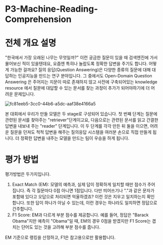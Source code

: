 # P3-Machine-Reading-Comprehension

# 전체 개요 설명

"한국에서 가장 오래된 나무는 무엇일까?" 이런 궁금한 질문이 있을 때 검색엔진에 가서 물어보신 적이 있을텐데요, 요즘엔 특히나 놀랍도록 정확한 답변을 주기도 합니다. 어떻게 가능한 걸까요? 질의 응답(Question Answering)은 다양한 종류의 질문에 대해 대답하는 인공지능을 만드는 연구 분야입니다. 그 중에서도 Open-Domain Question Answering 은 주어지는 지문이 따로 존재하지 않고 사전에 구축되어있는 knowledge resource 에서 질문에 대답할 수 있는 문서를 찾는 과정이 추가가 되어야하기에 더 어려운 문제입니다.

![fc81eeb5-3cc0-44b6-a5dc-aaf38e4166a5](https://user-images.githubusercontent.com/55614265/116175274-f2ed7980-a74a-11eb-83c8-bba40f25b77e.png)

본 대회에서 우리가 만들 모델은 두 stage로 구성되어 있습니다. 첫 번째 단계는 질문에 관련된 문서를 찾아주는 "retriever"단계이고요, 다음으로는 관련된 문서를 읽고 간결한 답변을 내보내 주는 "reader" 단계입니다. 이 두 단계를 각각 만든 뒤 둘을 이으면, 어려운 질문을 던져도 척척 답변을 해주는 질의응답 시스템을 여러분 손으로 직접 만들게 됩니다. 더 정확한 답변을 내주는 모델을 만드는 팀이 우승을 하게 됩니다.

# 평가 방법

평가방법은 두가지입니다.

1. Exact Match (EM): 모델의 예측과, 실제 답이 정확하게 일치할 때만 점수가 주어집니다. 즉 각 질문마다 0점 아니면 1점입니다. 다만 띄어쓰기나 "."과 같은 문자가 포함돼 있다고 오답으로 처리되면 억울하겠죠? 이런 것은 지우고 일치하는지 확인합니다. 또한 답이 하나가 아닐 수 있는데, 이런 경우는 하나라도 일치하면 정답으로 간주합니다.
2. F1 Score: EM과 다르게 부분 점수를 제공합니다. 예를 들어, 정답은 "Barack Obama"지만 예측이 "Obama"일 때, EM의 경우 0점을 받겠지만 F1 Score는 겹치는 단어도 있는 것을 고려해 부분 점수를 줍니다.

EM 기준으로 랭킹을 산정하고, F1은 참고용으로만 활용합니다.
